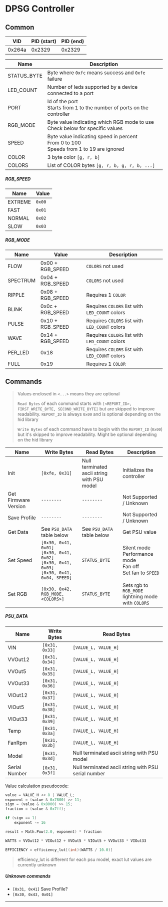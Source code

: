# DPSG Controller

## Common

| VID    | PID (start) | PID (end) |
|--------|-------------|-----------|
| 0x264a | 0x2329      | 0x2329    |

|  Name       | Description                                                                                |
|-------------|--------------------------------------------------------------------------------------------|
| STATUS_BYTE | Byte where `0xfc` means success and `0xfe` failure                                         |
| LED_COUNT   | Number of leds supported by a device connected to a port                                   |
| PORT        | Id of the port<br>Starts from 1 to the number of ports on the controller                   |
| RGB_MODE    | Byte value indicating which RGB mode to use<br>Check below for specific values             |
| SPEED       | Byte value indicating speed in percent<br>From 0 to 100<br>Speeds from 1 to 19 are ignored |
| COLOR       | 3 byte color `[g, r, b]`                                                                   |
| COLORS      | List of COLOR bytes `[g, r, b, g, r, b, ...]`                                              |

##### RGB_SPEED

| Name    | Value  |
|---------|--------|
| EXTREME | `0x00` |
| FAST    | `0x01` |
| NORMAL  | `0x02` |
| SLOW    | `0x03` |

##### RGB_MODE

| Name     | Value            | Description
|----------|------------------|------------------------------------------------|
| FLOW     | 0x00 + RGB_SPEED | `COLORS` not used                              |
| SPECTRUM | 0x04 + RGB_SPEED | `COLORS` not used                              |
| RIPPLE   | 0x08 + RGB_SPEED | Requires 1 `COLOR`                             |
| BLINK    | 0x0c + RGB_SPEED | Requires `COLORS` list with `LED_COUNT` colors |
| PULSE    | 0x10 + RGB_SPEED | Requires `COLORS` list with `LED_COUNT` colors |
| WAVE     | 0x14 + RGB_SPEED | Requires `COLORS` list with `LED_COUNT` colors |
| PER_LED  | 0x18             | Requires `COLORS` list with `LED_COUNT` colors |
| FULL     | 0x19             | Requires 1 `COLOR`                             |

## Commands

> Values enclosed in `<...>` means they are optional
>
> `Read Bytes` of each command starts with `[<REPORT_ID>, FIRST_WRITE_BYTE, SECOND_WRITE_BYTE]` 
> but are skipped to improve readability. `REPORT_ID` is always `0x00` and is optional depending on the hid library
> 
> `Write Bytes` of each command have to begin with the `REPORT_ID` (`0x00`) but it's skipped to improve readability. Might be optional depending on the hid library

| Name                 | Write Bytes                                  | Read Bytes                                     | Description                                                    |
|----------------------|----------------------------------------------|------------------------------------------------|----------------------------------------------------------------|
| Init                 | `[0xfe, 0x31]`                               | Null terminated ascii string<br>with PSU model | Initializes the controller                                     |
| Get Firmware Version | `--------`                                   | `--------`                                     | Not Supported / Unknown                                                 |
| Save Profile         | `--------`                                   | `--------`                                     | Not Supported / Unknown                                                 |
| Get Data             | See `PSU_DATA` table below                   | See `PSU_DATA` table below                     | Get PSU value                                                  |
| Set Speed            | `[0x30, 0x41, 0x01]`<br>`[0x30, 0x41, 0x02]`<br>`[0x30, 0x41, 0x03]`<br>`[0x30, 0x41, 0x04, SPEED]` | `STATUS_BYTE` | Silent mode<br>Performance mode<br>Fan off<br>Set fan to `SPEED` |
| Set RGB              | `[0x30, 0x42, RGB_MODE, <COLORS>]`           | `STATUS_BYTE`                                  | Sets rgb to `RGB_MODE`<br>lightning mode with `COLORS`         |

##### PSU_DATA

| Name          | Write Bytes     | Read Bytes                                          |
|---------------|-----------------|-----------------------------------------------------|
| VIN           |  `[0x31, 0x33]` | `[VALUE_L, VALUE_H]`                                |
| VVOut12       |  `[0x31, 0x34]` | `[VALUE_L, VALUE_H]`                                |
| VVOut5        |  `[0x31, 0x35]` | `[VALUE_L, VALUE_H]`                                |
| VVOut33       |  `[0x31, 0x36]` | `[VALUE_L, VALUE_H]`                                |
| VIOut12       |  `[0x31, 0x37]` | `[VALUE_L, VALUE_H]`                                |
| VIOut5        |  `[0x31, 0x38]` | `[VALUE_L, VALUE_H]`                                |
| VIOut33       |  `[0x31, 0x39]` | `[VALUE_L, VALUE_H]`                                |
| Temp          |  `[0x31, 0x3a]` | `[VALUE_L, VALUE_H]`                                |
| FanRpm        |  `[0x31, 0x3b]` | `[VALUE_L, VALUE_H]`                                |
| Model         |  `[0x31, 0x3d]` | Null terminated ascii string with PSU model         |
| Serial Number |  `[0x31, 0x3f]` | Null terminated ascii string with PSU serial number |

Value calculation pseudocode:
```cpp
value = VALUE_H << 8 | VALUE_L;
exponent = (value & 0x7800) >> 11;
sign = (value & 0x8000) >> 15;
fraction = (value & 0x7ff);

if (sign == 1)
    exponent -= 16

result = Math.Pow(2.0, exponent) * fraction
```
```cpp
WATTS = VVOut12 * VIOut12 + VVOut5 * VIOut5 + VVOut33 * VIOut33
```

```cpp
EFFICIENCY = efficiency_lut[(int)(WATTS / 10.0)]
```
> efficiency_lut is different for each psu model, exact lut values are currently unknown


##### Unknown commands
* `[0x31, 0x41]` Save Profile?
* `[0x30, 0x43, 0x01]`
---
